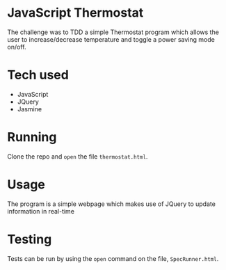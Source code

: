 # JavaScript Thermostat
The challenge was to TDD a simple Thermostat program which allows the user to increase/decrease temperature and toggle a power saving mode on/off.

# Tech used
- JavaScript
- JQuery
- Jasmine

# Running
Clone the repo and ```open``` the file ```thermostat.html```.

# Usage
The program is a simple webpage which makes use of JQuery to update information in real-time

# Testing
Tests can be run by using the ```open``` command on the file, ```SpecRunner.html```.

